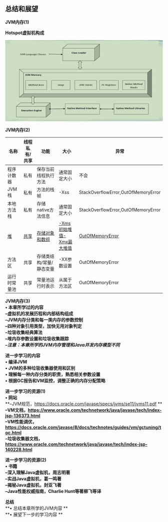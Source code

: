 ## 总结和展望

**JVM内存(1)**  

**Hotspot虚拟机构成**  

![JVM概览](./JVM概览.png)



**JVM内存(2)**  

| 名称         | 线程私有/共享 | 功能                     | 大小                             | 异常                                |
| ------------ | ------------- | ------------------------ | -------------------------------- | ----------------------------------- |
| 程序计数器   | 私有          | 保存当前线程执行方法     | 通常固定大小                     | 不会                                |
| JVM栈        | 私有          | 方法的栈帧               | -Xss                             | StackOverflowError,OutOfMemoryError |
| 本地方法栈   | 私有          | 存储native方法信息       | 通常固定大小                     | StackOverflowError,OutOfMemoryError |
| <u>堆</u>    | <u>共享</u>   | <u>存储对象和数组</u>    | <u>-Xms 初始堆值-Xmx最大堆值</u> | <u>OutOfMemoryError</u>             |
| 方法区       | 共享          | 存储类结构/常量/静态变量 | -XX参数设置                      | OutOfMemoryError                    |
| 运行时常量池 | 共享          | 常量池运行时表示         | 从属于方法区                     | OutOfMemoryError                    |



**JVM内存(3)**  
**• 本章所学过的内容**  
**–虚拟机的发展历程和内部结构组成**  
**–JVM内存分类和每一类内存的参数控制**  
**–四种对象引用类型，加快无用对象判定**  
**–垃圾收集经典算法**  
**–堆内存参数设置和垃圾收集跟踪**  
***–注意：本章所学的JVM内存管理和Java并发内存模型不同***  



**进一步学习的内容**  
**• 编译JVM**  
**• JVM的多种垃圾收集器使用和区别**  
**• 理解每一种内存分类的职责，熟悉相关参数设置**  
**• 根据GC报告和VM监控，调整正确的内存分配策略**  



**进一步学习的资源(1)**  
**• 网站**  
**–JVM规范，https://docs.oracle.com/javase/specs/jvms/se11/jvms11.pdf **  
**–VM文档，https://www.oracle.com/technetwork/java/javase/tech/index-jsp-136373.html**  
**–VM性能调优，https://docs.oracle.com/javase/8/docs/technotes/guides/vm/gctuning/toc.html**  
**–垃圾收集器文档，https://www.oracle.com/technetwork/java/javase/tech/index-jsp-140228.html**  



**进一步学习的资源(2)**  
**• 书籍**  
**–深入理解Java虚拟机，周志明著**  
**–实战Java虚拟机，葛一鸣著**  
**–揭秘Java虚拟机，封亚飞著**  
**–Java性能权威指南，Charlie Hunt等著柳飞等译**  



**总结**  
**• 总结本章所学的JVM内容 **  
**• 展望下一步的学习内容 **  

 